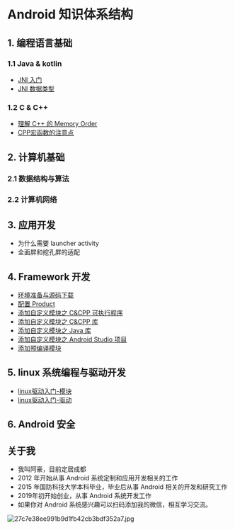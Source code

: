 # Android 知识体系结构

## 1. 编程语言基础

### 1.1 Java & kotlin

* [JNI 入门](https://github.com/ahaoddu/AndroidKnowledgeHierarchy/blob/main/1.%E7%BC%96%E7%A8%8B%E8%AF%AD%E8%A8%80%E5%9F%BA%E7%A1%80/Java%26Kotlin/JNI%E5%85%A5%E9%97%A8.md)
* [JNI 数据类型](https://github.com/ahaoddu/AndroidKnowledgeHierarchy/blob/main/1.%E7%BC%96%E7%A8%8B%E8%AF%AD%E8%A8%80%E5%9F%BA%E7%A1%80/Java%26Kotlin/JNI%E6%95%B0%E6%8D%AE%E7%B1%BB%E5%9E%8B.md)

### 1.2 C & C++

* [理解 C++ 的 Memory Order](https://github.com/ahaoddu/AndroidKnowledgeHierarchy/blob/main/1.%E7%BC%96%E7%A8%8B%E8%AF%AD%E8%A8%80%E5%9F%BA%E7%A1%80/C%26C%2B%2B/%E7%90%86%E8%A7%A3%20C%2B%2B%20%E7%9A%84%20Memory%20Order.md)
* [CPP宏函数的注意点](https://github.com/ahaoddu/AndroidKnowledgeHierarchy/blob/main/1.%E7%BC%96%E7%A8%8B%E8%AF%AD%E8%A8%80%E5%9F%BA%E7%A1%80/C%26C%2B%2B/CPP%E5%AE%8F%E5%87%BD%E6%95%B0%E7%9A%84%E6%B3%A8%E6%84%8F%E7%82%B9.md)

## 2. 计算机基础

### 2.1 数据结构与算法

### 2.2 计算机网络

## 3. 应用开发
* 为什么需要 launcher activity
* 全面屏和挖孔屏的适配

## 4. Framework 开发

* [环境准备与源码下载](https://github.com/ahaoddu/AndroidSourceLearn/blob/main/Android%E6%BA%90%E7%A0%81%E5%88%86%E6%9E%90%E4%B8%8E%E5%AE%9E%E8%B7%B5-%E7%8E%AF%E5%A2%83%E5%87%86%E5%A4%87%E4%B8%8E%E6%BA%90%E7%A0%81%E4%B8%8B%E8%BD%BD.md)
* [配置 Product](https://github.com/ahaoddu/AndroidKnowledgeHierarchy/blob/main/4.Framework%E5%BC%80%E5%8F%91/%E9%85%8D%E7%BD%AEProduct.md)
* [添加自定义模块之 C&amp;CPP 可执行程序](https://github.com/ahaoddu/AndroidKnowledgeHierarchy/blob/main/4.Framework%E5%BC%80%E5%8F%91/%E6%B7%BB%E5%8A%A0%E8%87%AA%E5%AE%9A%E4%B9%89%E6%A8%A1%E5%9D%97%E4%B9%8B%20C%26CPP%20%E5%8F%AF%E6%89%A7%E8%A1%8C%E7%A8%8B%E5%BA%8F.md)
* [添加自定义模块之 C&amp;CPP 库](https://github.com/ahaoddu/AndroidKnowledgeHierarchy/blob/main/4.Framework%E5%BC%80%E5%8F%91/%E6%B7%BB%E5%8A%A0%E8%87%AA%E5%AE%9A%E4%B9%89%E6%A8%A1%E5%9D%97%E4%B9%8B%20C%26CPP%20%E5%BA%93.md)
* [添加自定义模块之 Java 库](https://github.com/ahaoddu/AndroidKnowledgeHierarchy/blob/main/4.Framework%E5%BC%80%E5%8F%91/%E6%B7%BB%E5%8A%A0%E8%87%AA%E5%AE%9A%E4%B9%89%E6%A8%A1%E5%9D%97%E4%B9%8B%20Java%20%E5%BA%93.md)
* [添加自定义模块之 Android Studio 项目](https://github.com/ahaoddu/AndroidKnowledgeHierarchy/blob/main/4.Framework%E5%BC%80%E5%8F%91/%E6%B7%BB%E5%8A%A0%E8%87%AA%E5%AE%9A%E4%B9%89%E6%A8%A1%E5%9D%97%E4%B9%8B%20Android%20Studio%20%E9%A1%B9%E7%9B%AE.md)
* [添加预编译模块](https://github.com/ahaoddu/AndroidKnowledgeHierarchy/blob/main/4.Framework%E5%BC%80%E5%8F%91/%E6%B7%BB%E5%8A%A0%E9%A2%84%E7%BC%96%E8%AF%91%E6%A8%A1%E5%9D%97.md)
  

## 5. linux 系统编程与驱动开发

* [linux驱动入门-模块](https://github.com/ahaoddu/AndroidKnowledgeHierarchy/blob/main/5.Linux%E7%B3%BB%E7%BB%9F%E7%BC%96%E7%A8%8B%E4%B8%8E%E9%A9%B1%E5%8A%A8%E5%BC%80%E5%8F%91/3.Linux%E9%A9%B1%E5%8A%A8%E5%85%A5%E9%97%A8-%E6%A8%A1%E5%9D%97.md)
* [linux驱动入门-驱动](https://github.com/ahaoddu/AndroidKnowledgeHierarchy/blob/main/5.Linux%E7%B3%BB%E7%BB%9F%E7%BC%96%E7%A8%8B%E4%B8%8E%E9%A9%B1%E5%8A%A8%E5%BC%80%E5%8F%91/4.Linux%E9%A9%B1%E5%8A%A8%E5%85%A5%E9%97%A8-%E9%A9%B1%E5%8A%A8.md)

## 6. Android 安全


## 关于我
- 我叫阿豪，目前定居成都
- 2012 年开始从事 Android 系统定制和应用开发相关的工作
- 2015 年国防科技大学本科毕业，毕业后从事 Android 相关的开发和研究工作
- 2019年初开始创业，从事 Android 系统开发工作
- 如果你对 Android 系统感兴趣可以扫码添加我的微信，相互学习交流。

![27c7e38ee991b9d1fb42cb3bdf352a7.jpg](https://cdn.nlark.com/yuque/0/2022/jpeg/2613680/1662174041146-53015bfc-12f7-4023-9131-0a9e51fd00a2.jpeg#clientId=u0593d637-e239-4&crop=0&crop=0&crop=1&crop=1&from=drop&id=ud527bf55&margin=%5Bobject%20Object%5D&name=27c7e38ee991b9d1fb42cb3bdf352a7.jpg&originHeight=430&originWidth=430&originalType=binary&ratio=1&rotation=0&showTitle=false&size=42506&status=done&style=none&taskId=uf620381e-5767-4559-867e-093d91d3256&title=#crop=0&crop=0&crop=1&crop=1&id=qxLzV&originHeight=430&originWidth=430&originalType=binary&ratio=1&rotation=0&showTitle=false&status=done&style=none&title=)
